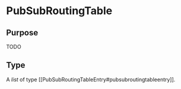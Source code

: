# PubSubRoutingTable

## Purpose

<!-- --8<-- [start:purpose] -->
TODO
<!-- --8<-- [end:purpose] -->


## Type

<!-- --8<-- [start:type] --> 
A *list* of type [[PubSubRoutingTableEntry#pubsubroutingtableentry]].
<!-- --8<-- [end:type] -->